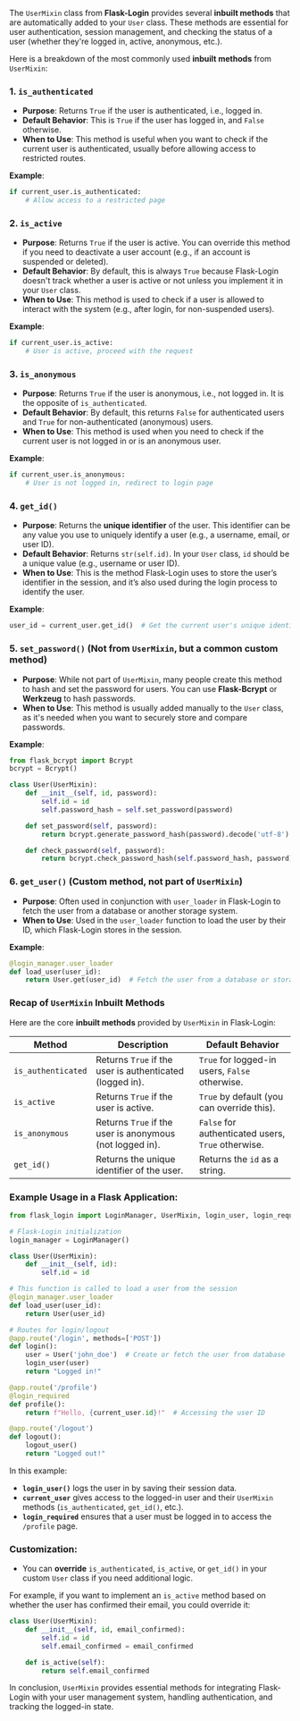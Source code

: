 The `UserMixin` class from **Flask-Login** provides several **inbuilt methods** that are automatically added to your `User` class. These methods are essential for user authentication, session management, and checking the status of a user (whether they're logged in, active, anonymous, etc.).

Here is a breakdown of the most commonly used **inbuilt methods** from `UserMixin`:

### 1. **`is_authenticated`**
   - **Purpose**: Returns `True` if the user is authenticated, i.e., logged in.
   - **Default Behavior**: This is `True` if the user has logged in, and `False` otherwise.
   - **When to Use**: This method is useful when you want to check if the current user is authenticated, usually before allowing access to restricted routes.

   **Example**:
   ```python
   if current_user.is_authenticated:
       # Allow access to a restricted page
   ```

### 2. **`is_active`**
   - **Purpose**: Returns `True` if the user is active. You can override this method if you need to deactivate a user account (e.g., if an account is suspended or deleted).
   - **Default Behavior**: By default, this is always `True` because Flask-Login doesn't track whether a user is active or not unless you implement it in your `User` class.
   - **When to Use**: This method is used to check if a user is allowed to interact with the system (e.g., after login, for non-suspended users).

   **Example**:
   ```python
   if current_user.is_active:
       # User is active, proceed with the request
   ```

### 3. **`is_anonymous`**
   - **Purpose**: Returns `True` if the user is anonymous, i.e., not logged in. It is the opposite of `is_authenticated`.
   - **Default Behavior**: By default, this returns `False` for authenticated users and `True` for non-authenticated (anonymous) users.
   - **When to Use**: This method is used when you need to check if the current user is not logged in or is an anonymous user.

   **Example**:
   ```python
   if current_user.is_anonymous:
       # User is not logged in, redirect to login page
   ```

### 4. **`get_id()`**
   - **Purpose**: Returns the **unique identifier** of the user. This identifier can be any value you use to uniquely identify a user (e.g., a username, email, or user ID).
   - **Default Behavior**: Returns `str(self.id)`. In your `User` class, `id` should be a unique value (e.g., username or user ID).
   - **When to Use**: This is the method Flask-Login uses to store the user’s identifier in the session, and it’s also used during the login process to identify the user.

   **Example**:
   ```python
   user_id = current_user.get_id()  # Get the current user's unique identifier
   ```

### 5. **`set_password()` (Not from `UserMixin`, but a common custom method)**
   - **Purpose**: While not part of `UserMixin`, many people create this method to hash and set the password for users. You can use **Flask-Bcrypt** or **Werkzeug** to hash passwords.
   - **When to Use**: This method is usually added manually to the `User` class, as it's needed when you want to securely store and compare passwords.

   **Example**:
   ```python
   from flask_bcrypt import Bcrypt
   bcrypt = Bcrypt()

   class User(UserMixin):
       def __init__(self, id, password):
           self.id = id
           self.password_hash = self.set_password(password)

       def set_password(self, password):
           return bcrypt.generate_password_hash(password).decode('utf-8')

       def check_password(self, password):
           return bcrypt.check_password_hash(self.password_hash, password)
   ```

### 6. **`get_user()` (Custom method, not part of `UserMixin`)**
   - **Purpose**: Often used in conjunction with `user_loader` in Flask-Login to fetch the user from a database or another storage system.
   - **When to Use**: Used in the `user_loader` function to load the user by their ID, which Flask-Login stores in the session.

   **Example**:
   ```python
   @login_manager.user_loader
   def load_user(user_id):
       return User.get(user_id)  # Fetch the user from a database or storage
   ```

### Recap of `UserMixin` Inbuilt Methods

Here are the core **inbuilt methods** provided by `UserMixin` in Flask-Login:

| Method             | Description                                               | Default Behavior                                   |
|--------------------|-----------------------------------------------------------|----------------------------------------------------|
| `is_authenticated` | Returns `True` if the user is authenticated (logged in).  | `True` for logged-in users, `False` otherwise.     |
| `is_active`        | Returns `True` if the user is active.                     | `True` by default (you can override this).         |
| `is_anonymous`     | Returns `True` if the user is anonymous (not logged in).  | `False` for authenticated users, `True` otherwise. |
| `get_id()`         | Returns the unique identifier of the user.                | Returns the `id` as a string.                      |

### Example Usage in a Flask Application:
```python
from flask_login import LoginManager, UserMixin, login_user, login_required, current_user, logout_user

# Flask-Login initialization
login_manager = LoginManager()

class User(UserMixin):
    def __init__(self, id):
        self.id = id

# This function is called to load a user from the session
@login_manager.user_loader
def load_user(user_id):
    return User(user_id)

# Routes for login/logout
@app.route('/login', methods=['POST'])
def login():
    user = User('john_doe')  # Create or fetch the user from database
    login_user(user)
    return "Logged in!"

@app.route('/profile')
@login_required
def profile():
    return f"Hello, {current_user.id}!"  # Accessing the user ID

@app.route('/logout')
def logout():
    logout_user()
    return "Logged out!"
```

In this example:
- **`login_user()`** logs the user in by saving their session data.
- **`current_user`** gives access to the logged-in user and their `UserMixin` methods (`is_authenticated`, `get_id()`, etc.).
- **`login_required`** ensures that a user must be logged in to access the `/profile` page.

### Customization:

- You can **override** `is_authenticated`, `is_active`, or `get_id()` in your custom `User` class if you need additional logic.
  
For example, if you want to implement an `is_active` method based on whether the user has confirmed their email, you could override it:

```python
class User(UserMixin):
    def __init__(self, id, email_confirmed):
        self.id = id
        self.email_confirmed = email_confirmed

    def is_active(self):
        return self.email_confirmed
```

In conclusion, `UserMixin` provides essential methods for integrating Flask-Login with your user management system, handling authentication, and tracking the logged-in state.
